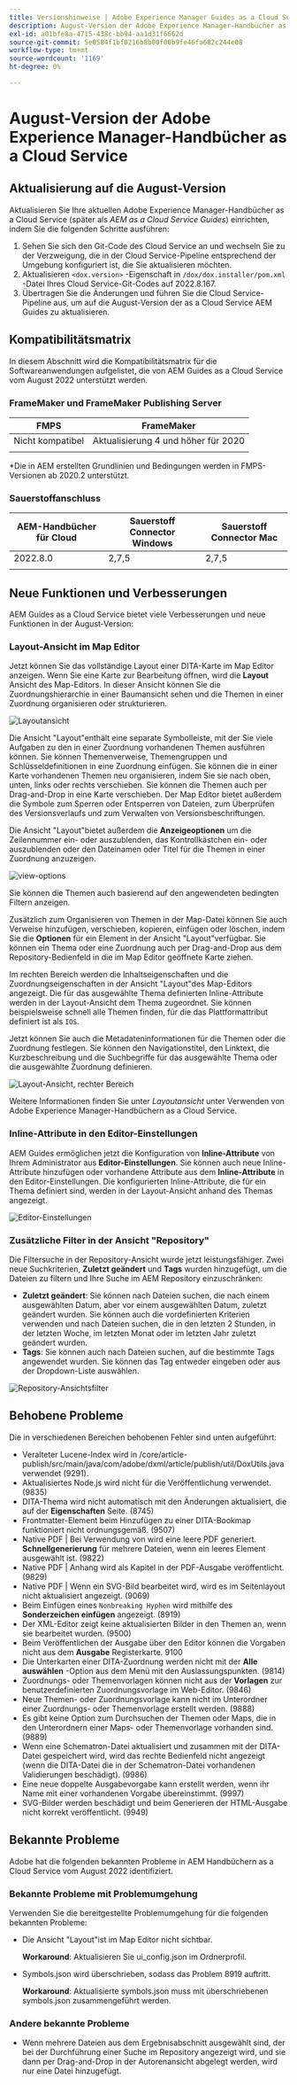 ```yaml
---
title: Versionshinweise | Adobe Experience Manager Guides as a Cloud Service, Version August 2022
description: August-Version der Adobe Experience Manager-Handbücher as a Cloud Service
exl-id: a01bfe8a-4715-438c-bb94-aa1d31f6662d
source-git-commit: 5e0584f1bf0216b8b00f00b9fe46fa682c244e08
workflow-type: tm+mt
source-wordcount: '1169'
ht-degree: 0%

---
```


# August-Version der Adobe Experience Manager-Handbücher as a Cloud Service

## Aktualisierung auf die August-Version

Aktualisieren Sie Ihre aktuellen Adobe Experience Manager-Handbücher as a Cloud Service (später als *AEM as a Cloud Service Guides*) einrichten, indem Sie die folgenden Schritte ausführen:
1. Sehen Sie sich den Git-Code des Cloud Service an und wechseln Sie zu der Verzweigung, die in der Cloud Service-Pipeline entsprechend der Umgebung konfiguriert ist, die Sie aktualisieren möchten.
1. Aktualisieren `<dox.version>` -Eigenschaft in `/dox/dox.installer/pom.xml` -Datei Ihres Cloud Service-Git-Codes auf 2022.8.167.
1. Übertragen Sie die Änderungen und führen Sie die Cloud Service-Pipeline aus, um auf die August-Version der as a Cloud Service AEM Guides zu aktualisieren.

## Kompatibilitätsmatrix

In diesem Abschnitt wird die Kompatibilitätsmatrix für die Softwareanwendungen aufgelistet, die von AEM Guides as a Cloud Service vom August 2022 unterstützt werden.

### FrameMaker und FrameMaker Publishing Server

| FMPS | FrameMaker |
| --- | --- |
| Nicht kompatibel | Aktualisierung 4 und höher für 2020 |
| | |

*Die in AEM erstellten Grundlinien und Bedingungen werden in FMPS-Versionen ab 2020.2 unterstützt.

### Sauerstoffanschluss

| AEM-Handbücher für Cloud | Sauerstoff Connector Windows | Sauerstoff Connector Mac |
| --- | --- | --- |
| 2022.8.0 | 2,7,5 | 2,7,5 |
|  |  |  |


## Neue Funktionen und Verbesserungen

AEM Guides as a Cloud Service bietet viele Verbesserungen und neue Funktionen in der August-Version:

### Layout-Ansicht im Map Editor

Jetzt können Sie das vollständige Layout einer DITA-Karte im Map Editor anzeigen. Wenn Sie eine Karte zur Bearbeitung öffnen, wird die **Layout** Ansicht des Map-Editors. In dieser Ansicht können Sie die Zuordnungshierarchie in einer Baumansicht sehen und die Themen in einer Zuordnung organisieren oder strukturieren.

![Layoutansicht](assets/layout-view-map.png)

Die Ansicht &quot;Layout&quot;enthält eine separate Symbolleiste, mit der Sie viele Aufgaben zu den in einer Zuordnung vorhandenen Themen ausführen können.
Sie können Themenverweise, Themengruppen und Schlüsseldefinitionen in eine Zuordnung einfügen. Sie können die in einer Karte vorhandenen Themen neu organisieren, indem Sie sie nach oben, unten, links oder rechts verschieben. Sie können die Themen auch per Drag-and-Drop in eine Karte verschieben. Der Map Editor bietet außerdem die Symbole zum Sperren oder Entsperren von Dateien, zum Überprüfen des Versionsverlaufs und zum Verwalten von Versionsbeschriftungen.


Die Ansicht &quot;Layout&quot;bietet außerdem die **Anzeigeoptionen** um die Zeilennummer ein- oder auszublenden, das Kontrollkästchen ein- oder auszublenden oder den Dateinamen oder Titel für die Themen in einer Zuordnung anzuzeigen.


![view-options](assets/view-options.png)

Sie können die Themen auch basierend auf den angewendeten bedingten Filtern anzeigen.

Zusätzlich zum Organisieren von Themen in der Map-Datei können Sie auch Verweise hinzufügen, verschieben, kopieren, einfügen oder löschen, indem Sie die **Optionen** für ein Element in der Ansicht &quot;Layout&quot;verfügbar. Sie können ein Thema oder eine Zuordnung auch per Drag-and-Drop aus dem Repository-Bedienfeld in die im Map Editor geöffnete Karte ziehen.

Im rechten Bereich werden die Inhaltseigenschaften und die Zuordnungseigenschaften in der Ansicht &quot;Layout&quot;des Map-Editors angezeigt. Die für das ausgewählte Thema definierten Inline-Attribute werden in der Layout-Ansicht dem Thema zugeordnet. Sie können beispielsweise schnell alle Themen finden, für die das Plattformattribut definiert ist als `IOS`.

Jetzt können Sie auch die Metadateninformationen für die Themen oder die Zuordnung festlegen. Sie können den Navigationstitel, den Linktext, die Kurzbeschreibung und die Suchbegriffe für das ausgewählte Thema oder die ausgewählte Zuordnung definieren.

![Layout-Ansicht, rechter Bereich](assets/layout-inline-attributes.png)

Weitere Informationen finden Sie unter *Layoutansicht* unter Verwenden von Adobe Experience Manager-Handbüchern as a Cloud Service.

### Inline-Attribute in den Editor-Einstellungen

AEM Guides ermöglichen jetzt die Konfiguration von **Inline-Attribute** von Ihrem Administrator aus **Editor-Einstellungen**. Sie können auch neue Inline-Attribute hinzufügen oder vorhandene Attribute aus dem **Inline-Attribute** in den Editor-Einstellungen.
Die konfigurierten Inline-Attribute, die für ein Thema definiert sind, werden in der Layout-Ansicht anhand des Themas angezeigt.

![Editor-Einstellungen](assets/editor-settings-inline-attributes.png)


### Zusätzliche Filter in der Ansicht &quot;Repository&quot;

Die Filtersuche in der Repository-Ansicht wurde jetzt leistungsfähiger. Zwei neue Suchkriterien, **Zuletzt geändert** und **Tags** wurden hinzugefügt, um die Dateien zu filtern und Ihre Suche im AEM Repository einzuschränken:
* **Zuletzt geändert**: Sie können nach Dateien suchen, die nach einem ausgewählten Datum, aber vor einem ausgewählten Datum, zuletzt geändert wurden. Sie können auch die vordefinierten Kriterien verwenden und nach Dateien suchen, die in den letzten 2 Stunden, in der letzten Woche, im letzten Monat oder im letzten Jahr zuletzt geändert wurden.
* **Tags**: Sie können auch nach Dateien suchen, auf die bestimmte Tags angewendet wurden. Sie können das Tag entweder eingeben oder aus der Dropdown-Liste auswählen.

![Repository-Ansichtsfilter](assets/repo-filter-search.png)


## Behobene Probleme

Die in verschiedenen Bereichen behobenen Fehler sind unten aufgeführt:

* Veralteter Lucene-Index wird in /core/article-publish/src/main/java/com/adobe/dxml/article/publish/util/DoxUtils.java verwendet (9291).
* Aktualisiertes Node.js wird nicht für die Veröffentlichung verwendet. (9835)
* DITA-Thema wird nicht automatisch mit den Änderungen aktualisiert, die auf der **Eigenschaften** Seite. (8745)
* Frontmatter-Element beim Hinzufügen zu einer DITA-Bookmap funktioniert nicht ordnungsgemäß. (9507)
* Native PDF | Bei Verwendung von wird eine leere PDF generiert. **Schnellgenerierung** für mehrere Dateien, wenn ein leeres Element ausgewählt ist. (9822)
* Native PDF | Anhang wird als Kapitel in der PDF-Ausgabe veröffentlicht. (9829)
* Native PDF | Wenn ein SVG-Bild bearbeitet wird, wird es im Seitenlayout nicht aktualisiert angezeigt. (9069)
* Beim Einfügen eines `Nonbreaking Hyphen` wird mithilfe des **Sonderzeichen einfügen** angezeigt. (8919)
* Der XML-Editor zeigt keine aktualisierten Bilder in den Themen an, wenn sie bearbeitet wurden. (9500)
* Beim Veröffentlichen der Ausgabe über den Editor können die Vorgaben nicht aus dem **Ausgabe** Registerkarte. 9100
* Die Unterkarten einer DITA-Zuordnung werden nicht mit der **Alle auswählen** -Option aus dem Menü mit den Auslassungspunkten. (9814)
* Zuordnungs- oder Themenvorlagen können nicht aus der **Vorlagen** zur benutzerdefinierten Zuordnungsvorlage im Web-Editor. (9846)
* Neue Themen- oder Zuordnungsvorlage kann nicht im Unterordner einer Zuordnungs- oder Themenvorlage erstellt werden. (9888)
* Es gibt keine Option zum Durchsuchen der Themen oder Maps, die in den Unterordnern einer Maps- oder Themenvorlage vorhanden sind. (9889)
* Wenn eine Schematron-Datei aktualisiert und zusammen mit der DITA-Datei gespeichert wird, wird das rechte Bedienfeld nicht angezeigt (wenn die DITA-Datei die in der Schematron-Datei vorhandenen Validierungen beschädigt). (9986)
* Eine neue doppelte Ausgabevorgabe kann erstellt werden, wenn ihr Name mit einer vorhandenen Vorgabe übereinstimmt. (9997)
* SVG-Bilder werden beschädigt und beim Generieren der HTML-Ausgabe nicht korrekt veröffentlicht. (9949)


## Bekannte Probleme

Adobe hat die folgenden bekannten Probleme in AEM Handbüchern as a Cloud Service vom August 2022 identifiziert.

### Bekannte Probleme mit Problemumgehung

Verwenden Sie die bereitgestellte Problemumgehung für die folgenden bekannten Probleme:

* Die Ansicht &quot;Layout&quot;ist im Map Editor nicht sichtbar.

  **Workaround**: Aktualisieren Sie ui_config.json im Ordnerprofil.

* Symbols.json wird überschrieben, sodass das Problem 8919 auftritt.

  **Workaround**: Aktualisierte symbols.json muss mit überschriebenen symbols.json zusammengeführt werden.

### Andere bekannte Probleme

* Wenn mehrere Dateien aus dem Ergebnisabschnitt ausgewählt sind, der bei der Durchführung einer Suche im Repository angezeigt wird, und sie dann per Drag-and-Drop in der Autorenansicht abgelegt werden, wird nur eine Datei hinzugefügt.
